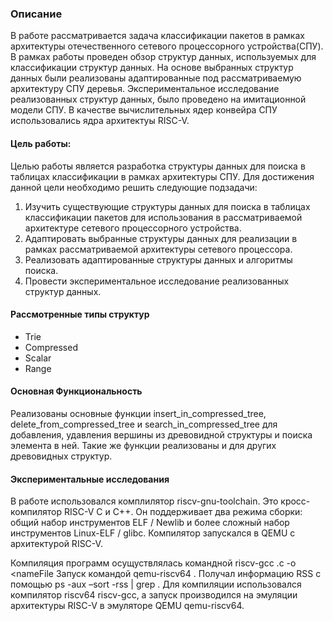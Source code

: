 ### Описание

В работе рассматривается задача классификации пакетов в рамках архитектуры отечественного сетевого процессорного устройства(СПУ).
В рамках работы проведен обзор структур данных, используемых для классификации структур данных. На основе выбранных структур данных были реализованы адаптированные под рассматриваемую архитектуру СПУ деревья. Экспериментальное исследование реализованных структур данных, было проведено на имитационной модели СПУ. В качестве вычислительных ядер конвейра СПУ использовались ядра архитектуы RISC-V.

#### Цель работы:
Целью работы является разработка структуры данных для поиска в таблицах классификации в рамках архитектуры СПУ. Для достижения данной цели необходимо решить следующие подзадачи:
1. Изучить существующие структуры данных для поиска в таблицах классификации пакетов для использования в рассматриваемой архитектуре сетевого процессорного устройства.
2. Адаптировать выбранные структуры данных для реализации в рамках рассматриваемой архитектуры сетевого процессора.
3. Реализовать адаптированные структуры данных и алгоритмы поиска.
4. Провести экспериментальное исследование реализованных структур данных.

#### Рассмотренные типы структур
- Trie
- Compressed
- Scalar
- Range


#### Основная Функциональность

Реализованы основные функции insert_in_compressed_tree, delete_from_compressed_tree и search_in_compressed_tree для добавления, удавления вершины из древовидной структуры и поиска элемента в ней. Такие же функции реализованы и для других древовидных структур.


#### Экспериментальные исследования

В работе использовался комплилятор riscv-gnu-toolchain. Это кросс-компилятор RISC-V C и C++. 
Он поддерживает два режима сборки: общий набор инструментов ELF / Newlib и более сложный набор инструментов Linux-ELF / glibc.
Компилятор запускался в QEMU с архитектурой RISC-V.

Компиляция программ осущуствлялась командной riscv-gcc <nameProg>.c -o <nameFile
Запуск командой qemu-riscv64 <nameFile>. Получал информацию RSS с помощью ps -aux –sort -rss | grep <nameFile>. 
Для компиляции использовался компилятор riscv64 riscv-gcc, а запуск производился на эмуляции архитектуры RISC-V в эмуляторе QEMU qemu-riscv64.



